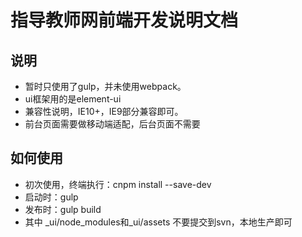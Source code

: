 # 指导教师网前端开发说明文档

## 说明
- 暂时只使用了gulp，并未使用webpack。
- ui框架用的是element-ui
- 兼容性说明，IE10+，IE9部分兼容即可。
- 前台页面需要做移动端适配，后台页面不需要

## 如何使用
- 初次使用，终端执行：cnpm install --save-dev
- 启动时：gulp
- 发布时：gulp build
- 其中 _ui/node_modules和_ui/assets  不要提交到svn，本地生产即可